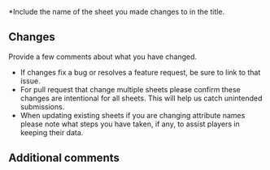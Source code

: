 *Include the name of the sheet you made changes to in the title.

## Changes

Provide a few comments about what you have changed. 

- If changes fix a bug or resolves a feature request, be sure to link to that issue. 
- For pull request that change multiple sheets please confirm these changes are intentional for all sheets. This will help us catch unintended submissions.
- When updating existing sheets if you are changing attribute names please note what steps you have taken, if any, to assist players in keeping their data.

## Additional comments
